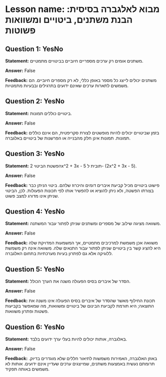# Lesson name: מבוא לאלגברה בסיסית: הבנת משתנים, ביטויים ומשוואות פשוטות

## Question 1: YesNo

**Statement:** משתנים אומים רק ערכים מספריים חיוביים בביטויים מתמטיים.

**Answer:** False

**Feedback:**
משתנים יכולים לייצג כל מספר באופן כללי, לא רק מספרים חיוביים. הם משמשים לתארות ערכים שאינם ידועים בתרגילים ובבעיות מתמטיות.


## Question 2: YesNo

**Statement:** ביטויים כוללים תמונות.

**Answer:** False

**Feedback:**
בזמן שביטויים יכולים להיות מופשטים לצורת סקריפטית, הם אינם כוללים תמונות. תמונות אינן חלק מהבנייה או הפרשנות של ביטויים באלגברה.


## Question 3: YesNo

**Statement:** הפשטת הביטוי 2x^2 + 3x - 5 תובית ל- (2x^2 + 3x - 5).

**Answer:** False

**Feedback:**
פישוט ביטויים מכיל קביעת איברים דומים והיכרוז שלהם. ביטוי הניתן כבר בצורתו הפשטה, ולא ניתן להוציא או להפשיר אותו לפי תכונות הפעולות. לכן, הביטוי שניתן אינו מדורג למצב פשוט.


## Question 4: YesNo

**Statement:** משוואה מציגה שילוב של מספרים ומשתנים שניתן לפתור עבור המשתנה.

**Answer:** False

**Feedback:**
משוואה אכן משמשת למרכיבים מתמטיים, אך המשמעות המדויקת שלה היא להציג קשר בין ביטויים שניתן לפתור עבור התנאים שלה. משוואה אינה רק משמשת ללוגיקה אלא גם לפתרון בעיות מערכתיות בתחום האלגברה.


## Question 5: YesNo

**Statement:** הסדר של איברים בסיס הפעולה משנה את הערך הכולל.

**Answer:** False

**Feedback:**
תכונת החילוף מאשר שהסדר של איברים בסיס הפעולה אינו משנה את התוצאה; היא תורמת לקביעת הבינום של ביטויים ומשוואות, מה שמאפשר בקביעות פשטות ופתרון משוואות.


## Question 6: YesNo

**Statement:** באלגברה, אותות יכולים להיות בעלי ערך ידועים בלבד.

**Answer:** False

**Feedback:**
באוזן האלגברה, האמירות משמשות לתיאור חללים שלא מוגדרים בדיוק. תרומתם נעשית באמצעות משתנים, שמייצגים ערכים שעדיין אינם ידועים. אותות לא משמשים באותה תפקיד.

